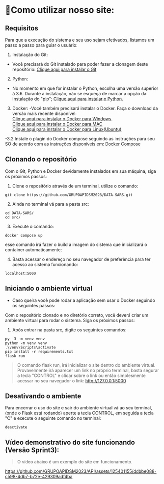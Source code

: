# 🤔Como utilizar nosso site:

## Requisitos

Para que a execução do sistema e seu uso sejam efetivados, listamos um passo a passo para guiar o usuário:

1. Instalação do Git:
  - Você precisará do Git instalado para poder fazer a clonagem deste repositório: [Clique aqui para instalar o Git](https://git-scm.com/downloads) 

2. Python:
  - No momento em que for instalar o Python, escolha uma versão superior à 3.6. Durante a instalação, não se esqueça de marcar a opção da instalação do "pip"; [Clique aqui para instalar o Python](https://www.python.org/downloads/).

3. Docker:
  -Você também precisará instalar o Docker. Faça o download da versão mais recente disponível: <br>
      [Clique aqui para instalar o Docker para Windows](https://docs.docker.com/desktop/install/windows-install/).</br>
      [Clique aqui para instalar o Docker para MAC](https://docs.docker.com/desktop/install/mac-install/)</br>
      [Clique aqui para instalar o Docker para Linux(Ubuntu)](https://docs.docker.com/engine/install/ubuntu/)</br>
      
  -3.2 Instale o plugin do Docker compose seguindo as instruções para seu SO de acordo com as instruções disponíveis em: [Docker Compose](https://docs.docker.com/compose/install/)

## Clonando o repositório

Com o Git, Python e Docker devidamente instalados em sua máquina, siga os próximos passos:

1. Clone o repositório através de um terminal, utilize o comando:

```
git clone https://github.com/GRUPOAPIDSM2023/DATA-SARS.git
``` 

2. Ainda no terminal vá para a pasta src:
```
cd DATA-SARS/
cd src/
```
3. Execute o comando:
```
docker compose up
```
esse comando irá fazer o build a imagem do sistema que inicializará o container automaticamente;

4. Basta acessar o endereço no seu navegador de preferência para ter acesso ao sistema funcionando:
```
localhost:5000
```
## Iniciando o ambiente virtual
- Caso queira você pode rodar a aplicação sem usar o Docker seguindo os seguintes passos:

Com o repositório clonado e no diretório correto, você deverá criar um ambiente virtual para rodar o sistema. Siga os próximos passos:

1. Após entrar na pasta src, digite os seguintes comandos:
```
py -3 -m venv venv
python -m venv venv
.\venv\Scripts\activate
pip install -r requirements.txt
flask run
```

> O comando flask run, irá inicializar o site dentro do ambiente virtual.
> Provavelmente irá aparecer um link no próprio terminal, basta segurar a tecla "CONTROL" e clicar sobre o link ou então simplesmente acessar no seu navegador o link: http://127.0.0.1:5000

## Desativando o ambiente

Para encerrar o uso do site e sair do ambiente virtual vá ao seu terminal, (onde o Flask está rodando) aperte a tecla CONTROL, em seguida a tecla "C" e execute o seguinte comando no terminal:
```
deactivate
```

## Vídeo demonstrativo do site funcionando (Versão Sprint3):
> O vídeo abaixo é um exemplo do site em funcionamento.


https://github.com/GRUPOAPIDSM2023/API/assets/125401155/ddbbe088-c598-4db7-b72e-429309adf4ba
